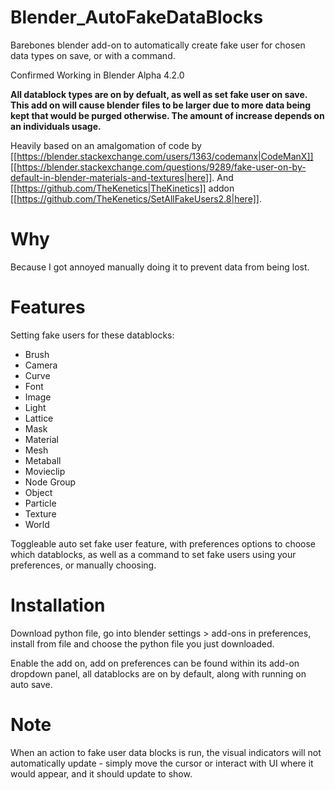 # Blender_AutoFakeDataBlocks
Barebones blender add-on to automatically create fake user for chosen data types on save, or with a command.

Confirmed Working in Blender Alpha 4.2.0

**All datablock types are on by defualt, as well as set fake user on save. This add on will cause blender files to be larger due to more data being kept that would be purged otherwise. The amount of increase depends on an individuals usage.**

Heavily based on an amalgomation of code by [[https://blender.stackexchange.com/users/1363/codemanx|CodeManX]] [[https://blender.stackexchange.com/questions/9289/fake-user-on-by-default-in-blender-materials-and-textures|here]]. And [[https://github.com/TheKenetics|TheKinetics]] addon [[https://github.com/TheKenetics/SetAllFakeUsers2.8|here]].

# Why
Because I got annoyed manually doing it to prevent data from being lost. 

# Features

Setting fake users for these datablocks:

- Brush
- Camera
- Curve
- Font
- Image
- Light
- Lattice
- Mask
- Material
- Mesh
- Metaball
- Movieclip
- Node Group
- Object
- Particle
- Texture
- World

Toggleable auto set fake user feature, with preferences options to choose which datablocks, as well as a command to set fake users using your preferences, or manually choosing.

# Installation

Download python file, go into blender settings > add-ons in preferences, install from file and choose the python file you just downloaded.

Enable the add on, add on preferences can be found within its add-on dropdown panel, all datablocks are on by default, along with running on auto save. 


# Note

When an action to fake user data blocks is run, the visual indicators will not automatically update - simply move the cursor or interact with UI where it would appear, and it should update to show.
